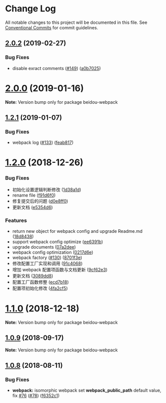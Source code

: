 # Change Log

All notable changes to this project will be documented in this file.
See [Conventional Commits](https://conventionalcommits.org) for commit guidelines.

## [2.0.2](https://github.com/alibaba/beidou/tree/master/packages/beidou-webpack/compare/v2.0.1...v2.0.2) (2019-02-27)


### Bug Fixes

* disable exract comments ([#149](https://github.com/alibaba/beidou/tree/master/packages/beidou-webpack/issues/149)) ([a0b7025](https://github.com/alibaba/beidou/tree/master/packages/beidou-webpack/commit/a0b7025))





# [2.0.0](https://github.com/alibaba/beidou/tree/master/packages/beidou-webpack/compare/v1.2.1...v2.0.0) (2019-01-16)

**Note:** Version bump only for package beidou-webpack

<a name="1.2.1"></a>

## [1.2.1](https://github.com/alibaba/beidou/tree/master/packages/beidou-webpack/compare/v1.2.0...v1.2.1) (2019-01-07)

### Bug Fixes

- webpack log ([#133](https://github.com/alibaba/beidou/tree/master/packages/beidou-webpack/issues/133)) ([feab817](https://github.com/alibaba/beidou/tree/master/packages/beidou-webpack/commit/feab817))

<a name="1.2.0"></a>

# [1.2.0](https://github.com/alibaba/beidou/tree/master/packages/beidou-webpack/compare/v1.1.0...v1.2.0) (2018-12-26)

### Bug Fixes

- 初始化设置逻辑判断修改 ([1d38a1d](https://github.com/alibaba/beidou/tree/master/packages/beidou-webpack/commit/1d38a1d))
- rename file ([f91d6f0](https://github.com/alibaba/beidou/tree/master/packages/beidou-webpack/commit/f91d6f0))
- 修复提交后的问题 ([d0e8ff0](https://github.com/alibaba/beidou/tree/master/packages/beidou-webpack/commit/d0e8ff0))
- 更新文档 ([e5354d6](https://github.com/alibaba/beidou/tree/master/packages/beidou-webpack/commit/e5354d6))

### Features

- return new object for webpack config and upgrade Readme.md ([18d8438](https://github.com/alibaba/beidou/tree/master/packages/beidou-webpack/commit/18d8438))
- support webpack config optimize ([ee6391b](https://github.com/alibaba/beidou/tree/master/packages/beidou-webpack/commit/ee6391b))
- upgrade documents ([07a2dee](https://github.com/alibaba/beidou/tree/master/packages/beidou-webpack/commit/07a2dee))
- webpack config optimization ([0217d6e](https://github.com/alibaba/beidou/tree/master/packages/beidou-webpack/commit/0217d6e))
- webpack factory ([#130](https://github.com/alibaba/beidou/tree/master/packages/beidou-webpack/issues/130)) ([8701f3e](https://github.com/alibaba/beidou/tree/master/packages/beidou-webpack/commit/8701f3e))
- 修改配置工厂实现和调用 ([91c4068](https://github.com/alibaba/beidou/tree/master/packages/beidou-webpack/commit/91c4068))
- 增加 webpack 配置项函数与文档更新 ([9cf62e3](https://github.com/alibaba/beidou/tree/master/packages/beidou-webpack/commit/9cf62e3))
- 更新文档 ([3089dd8](https://github.com/alibaba/beidou/tree/master/packages/beidou-webpack/commit/3089dd8))
- 配置工厂函数修整 ([ecd7b18](https://github.com/alibaba/beidou/tree/master/packages/beidou-webpack/commit/ecd7b18))
- 配置项初始化修改 ([4fa2cf5](https://github.com/alibaba/beidou/tree/master/packages/beidou-webpack/commit/4fa2cf5))

<a name="1.1.0"></a>

# [1.1.0](https://github.com/alibaba/beidou/tree/master/packages/beidou-webpack/compare/v1.0.10...v1.1.0) (2018-12-18)

**Note:** Version bump only for package beidou-webpack

<a name="1.0.9"></a>

## [1.0.9](https://github.com/alibaba/beidou/tree/master/packages/beidou-webpack/compare/v1.0.8...v1.0.9) (2018-09-17)

**Note:** Version bump only for package beidou-webpack

<a name="1.0.8"></a>

## [1.0.8](https://github.com/alibaba/beidou/tree/master/packages/beidou-webpack/compare/v1.0.7...v1.0.8) (2018-08-11)

### Bug Fixes

- **webpack:** isomorphic webpack set **webpack_public_path** default value, fix [#76](https://github.com/alibaba/beidou/tree/master/packages/beidou-webpack/issues/76) ([#78](https://github.com/alibaba/beidou/tree/master/packages/beidou-webpack/issues/78)) ([f6352c1](https://github.com/alibaba/beidou/tree/master/packages/beidou-webpack/commit/f6352c1))
